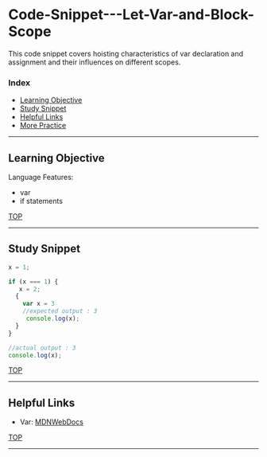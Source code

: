 # Code-Snippet---Let-Var-and-Block-Scope

This code snippet covers hoisting characteristics of var declaration and assignment and their influences on different scopes.

### Index
* [Learning Objective](#learning-objective)
* [Study Snippet](#study-snippet)
* [Helpful Links](#helpful-links)
* [More Practice](https://elewa-academy.github.io/12345-345)

___

## Learning Objective

Language Features:
* var 
* if statements

[TOP](#index)

___
 
## Study Snippet

```js
x = 1;

if (x === 1) {
   x = 2;
  {
    var x = 3
    //expected output : 3
     console.log(x);
  }
}

//actual output : 3
console.log(x);

```
[TOP](#index)

___

## Helpful Links
* Var: [MDNWebDocs](https://developer.mozilla.org/en-US/docs/Web/JavaScript/Reference/Statements/var)

[TOP](#index)



___
